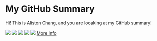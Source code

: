 # My GitHub Summary

Hi! This is Aliston Chang, and you are looaking at my GitHub summary!

<!-- :star: [Tutorial](https://github.com/vn7n24fzkq/github-profile-summary-cards/wiki/Toturial) ( Recommendation ) :star:

Action already setup In this template, you just need click `use this template` button to create your repo and wait for workflow to finish.

```To create your profile README you need to name the repo as your username```

| :bell: | Don't forget to modify the image (All of images are in `profile-summary-card-output` folder). |
| :-------: | :---------------------------------------------------------------------------------------------------------------- |
 -->
![](http://github-profile-summary-cards.vercel.app/api/cards/profile-details?username=LiSeng0903&theme=vue)
![](http://github-profile-summary-cards.vercel.app/api/cards/repos-per-language?username=LiSeng0903&theme=vue)
![](http://github-profile-summary-cards.vercel.app/api/cards/most-commit-language?username=LiSeng0903&theme=vue)
![](http://github-profile-summary-cards.vercel.app/api/cards/stats?username=LiSeng0903&theme=vue)
![](http://github-profile-summary-cards.vercel.app/api/cards/productive-time?username=LiSeng0903&theme=vue&utcOffset=8)
[More Info](https://github.com/vn7n24fzkq/github-profile-summary-cards)
